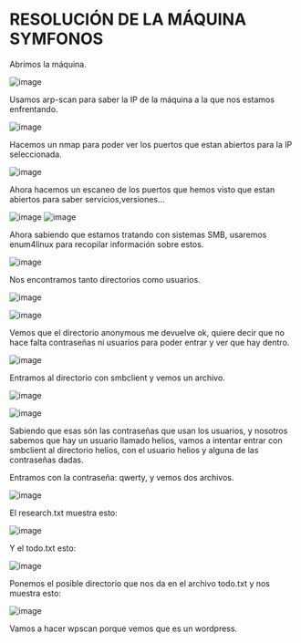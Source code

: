 # RESOLUCIÓN DE LA MÁQUINA SYMFONOS

Abrimos la máquina.

![image](https://github.com/user-attachments/assets/d3cdeef7-efce-47df-8edf-4d90be831cd8)

Usamos arp-scan para saber la IP de la máquina a la que nos estamos enfrentando.

![image](https://github.com/user-attachments/assets/b40f8f95-aa04-40ef-9908-c5ba9fc15910)

Hacemos un nmap para poder ver los puertos que estan abiertos para la IP seleccionada.

![image](https://github.com/user-attachments/assets/15d74f40-0c40-4d60-9945-1aa5a83cb9fa)

Ahora hacemos un escaneo de los puertos que hemos visto que estan abiertos para saber servicios,versiones...

![image](https://github.com/user-attachments/assets/ed3d285a-2a2d-4380-a153-d033c8d5d144)
![image](https://github.com/user-attachments/assets/37f37113-93be-4129-8c34-98fc68928c2d)

Ahora sabiendo que estamos tratando con sistemas SMB, usaremos enum4linux para recopilar información sobre estos.

![image](https://github.com/user-attachments/assets/a57cf03c-fde6-4324-a053-2a088a50386f)

Nos encontramos tanto directorios como usuarios.

![image](https://github.com/user-attachments/assets/522cfab3-35fb-4fae-a3d9-8c19e2824869)

![image](https://github.com/user-attachments/assets/3e3737e4-cd27-4d71-b22b-49e97b3e9da5)

Vemos que el directorio anonymous me devuelve ok, quiere decir que no hace falta contraseñas ni usuarios para poder entrar y ver que hay dentro.

![image](https://github.com/user-attachments/assets/2096e782-e672-4134-9150-1c8794c1f107)

Entramos al directorio con smbclient y vemos un archivo.

![image](https://github.com/user-attachments/assets/8f0bd11b-7cc5-4061-afdb-a92cb50f76db)

![image](https://github.com/user-attachments/assets/b8934a96-1f8d-4023-ab55-9ac04e98c807)

Sabiendo que esas són las contraseñas que usan los usuarios, y nosotros sabemos que hay un usuario llamado helios, vamos a intentar entrar con smbclient al directorio helios, con el usuario helios y alguna de las contraseñas dadas.

Entramos con la contraseña: qwerty, y vemos dos archivos.

![image](https://github.com/user-attachments/assets/648dcb10-d272-4f4d-8c2d-69d6537d16d7)

El research.txt muestra esto: 

![image](https://github.com/user-attachments/assets/1a651c9d-86fa-4d55-9e2e-b46a5fa16da8)

Y el todo.txt esto: 

![image](https://github.com/user-attachments/assets/0fb9664c-250e-4a8c-b790-0f9e18fc5224)

Ponemos el posible directorio que nos da en el archivo todo.txt y nos muestra esto: 

![image](https://github.com/user-attachments/assets/59cf9827-04bd-4109-a9ca-8d0bb3601412)

Vamos a hacer wpscan porque vemos que es un wordpress.






